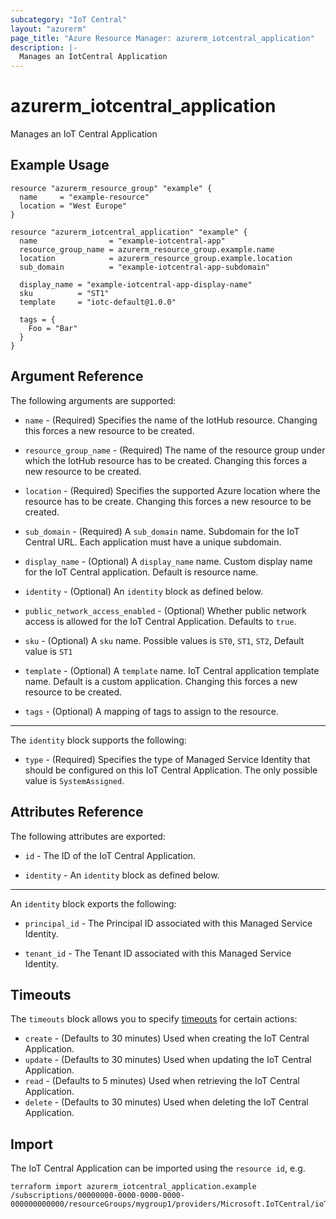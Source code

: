 ```yaml
---
subcategory: "IoT Central"
layout: "azurerm"
page_title: "Azure Resource Manager: azurerm_iotcentral_application"
description: |-
  Manages an IotCentral Application
---
```


# azurerm_iotcentral_application

Manages an IoT Central Application

## Example Usage

```hcl
resource "azurerm_resource_group" "example" {
  name     = "example-resource"
  location = "West Europe"
}

resource "azurerm_iotcentral_application" "example" {
  name                = "example-iotcentral-app"
  resource_group_name = azurerm_resource_group.example.name
  location            = azurerm_resource_group.example.location
  sub_domain          = "example-iotcentral-app-subdomain"

  display_name = "example-iotcentral-app-display-name"
  sku          = "ST1"
  template     = "iotc-default@1.0.0"

  tags = {
    Foo = "Bar"
  }
}
```

## Argument Reference

The following arguments are supported:

* `name` - (Required) Specifies the name of the IotHub resource. Changing this forces a new resource to be created.

* `resource_group_name` - (Required) The name of the resource group under which the IotHub resource has to be created. Changing this forces a new resource to be created.

* `location` - (Required) Specifies the supported Azure location where the resource has to be create. Changing this forces a new resource to be created.

* `sub_domain` - (Required) A `sub_domain` name. Subdomain for the IoT Central URL. Each application must have a unique subdomain.

* `display_name` - (Optional) A `display_name` name. Custom display name for the IoT Central application. Default is resource name. 

* `identity` - (Optional) An `identity` block as defined below.

* `public_network_access_enabled` - (Optional) Whether public network access is allowed for the IoT Central Application. Defaults to `true`.

* `sku` - (Optional) A `sku` name. Possible values is `ST0`, `ST1`, `ST2`, Default value is `ST1`

* `template` - (Optional) A `template` name. IoT Central application template name. Default is a custom application. Changing this forces a new resource to be created.

* `tags` - (Optional) A mapping of tags to assign to the resource.

---

The `identity` block supports the following:

* `type` - (Required) Specifies the type of Managed Service Identity that should be configured on this IoT Central Application. The only possible value is `SystemAssigned`.

## Attributes Reference

The following attributes are exported:

* `id` - The ID of the IoT Central Application.

* `identity` - An `identity` block as defined below.

---

An `identity` block exports the following:

* `principal_id` - The Principal ID associated with this Managed Service Identity.

* `tenant_id` - The Tenant ID associated with this Managed Service Identity.

## Timeouts

The `timeouts` block allows you to specify [timeouts](https://www.terraform.io/language/resources/syntax#operation-timeouts) for certain actions:

* `create` - (Defaults to 30 minutes) Used when creating the IoT Central Application.
* `update` - (Defaults to 30 minutes) Used when updating the IoT Central Application.
* `read` - (Defaults to 5 minutes) Used when retrieving the IoT Central Application.
* `delete` - (Defaults to 30 minutes) Used when deleting the IoT Central Application.

## Import

The IoT Central Application can be imported using the `resource id`, e.g.

```shell
terraform import azurerm_iotcentral_application.example /subscriptions/00000000-0000-0000-0000-000000000000/resourceGroups/mygroup1/providers/Microsoft.IoTCentral/ioTApps/app1
```
